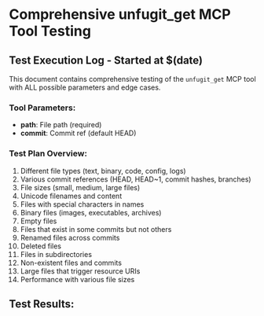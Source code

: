 # Comprehensive unfugit_get MCP Tool Testing

## Test Execution Log - Started at $(date)

This document contains comprehensive testing of the `unfugit_get` MCP tool with ALL possible parameters and edge cases.

### Tool Parameters:
- **path**: File path (required)
- **commit**: Commit ref (default HEAD)

### Test Plan Overview:
1. Different file types (text, binary, code, config, logs)
2. Various commit references (HEAD, HEAD~1, commit hashes, branches)
3. File sizes (small, medium, large files)
4. Unicode filenames and content
5. Files with special characters in names
6. Binary files (images, executables, archives)
7. Empty files
8. Files that exist in some commits but not others
9. Renamed files across commits
10. Deleted files
11. Files in subdirectories
12. Non-existent files and commits
13. Large files that trigger resource URIs
14. Performance with various file sizes

## Test Results:
